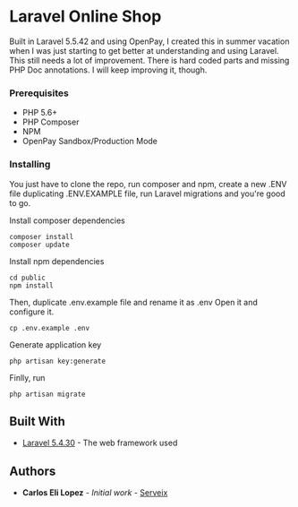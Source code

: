 # Laravel Online Shop

Built in Laravel 5.5.42 and using OpenPay, I created this in summer vacation when I was just starting to get better at understanding and using Laravel. This still needs a lot of improvement. There is hard coded parts and missing PHP Doc annotations. I will keep improving it, though.

### Prerequisites
- PHP 5.6+
- PHP Composer
- NPM 
- OpenPay Sandbox/Production Mode

### Installing

You just have to clone the repo, run composer and npm, create a new .ENV file duplicating .ENV.EXAMPLE file, run Laravel migrations and you're good to go. 

Install composer dependencies
```
composer install
composer update
```

Install npm dependencies
```
cd public
npm install
```


Then, duplicate .env.example file and rename it as .env 
Open it and configure it.
```
cp .env.example .env
```

Generate application key
```
php artisan key:generate
```

Finlly, run 
```
php artisan migrate
```

## Built With

* [Laravel 5.4.30](https://laravel.com/docs/5.4) - The web framework used

## Authors

* **Carlos Eli Lopez** - *Initial work* - [Serveix](https://github.com/Serveix)
